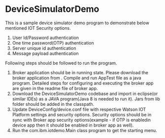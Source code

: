 # DeviceSimulatorDemo
This is a sample device simulator demo program to demonstrate below mentioned IOT Security options.
1. User Id/Password authentication
2. One time password(OTP) authentication
3. Server unique id authentication
4. Message payload authentication

Following steps should be followed to run the program.
1. Broker application should be in running state. Please download the broker application from    . Compile and run AppTest file as a java program. Detailed steps for configuring and executing the broker app are given in the readme file of broker app.
2. Download the DeviceSimulatorDemo codebase and import in eclipse(or similar IDEs) as a JAVA program(Java 8 is needed to run it). Jars from lib folder should be added in the classpath.
3. Update DeviceConfig/device.conf file with respective Watson IOT Platform settings and security options. Security options should be in sync with Broker app security options(example - if OTP is enabledin device app then it should be enabled in broker app as well).
4. Run the com.ibm.iotdemo.Main class program to get the starting menu.
